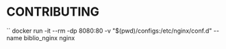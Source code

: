 # CONTRIBUTING

``
docker run -it --rm -dp 8080:80 -v "$(pwd)/configs:/etc/nginx/conf.d" --name biblio_nginx nginx